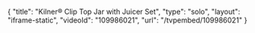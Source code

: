 {
    "title": "Kilner&reg; Clip Top Jar with Juicer Set",
    "type": "solo",
    "layout": "iframe-static",
    "videoId": "109986021",
    "url": "\/tvpembed\/109986021"
}